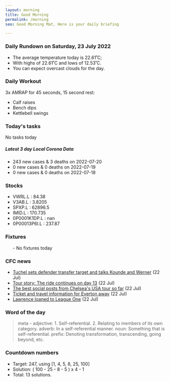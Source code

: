 ```yaml
---
layout: morning
title: Good Morning
permalink: /morning
seo: Good Morning Mat, Here is your daily briefing

---
```


<!-- weather_marker starts -->
### Daily Rundown on Saturday, 23 July 2022

- The average temperature today is 22.61˚C;
- With highs of 22.61˚C and lows of 12.53˚C.
- You can expect overcast clouds for the day.

<!-- weather_marker ends -->

### Daily Workout
<!-- workout_marker starts -->
3x AMRAP for 45 seconds, 15 second rest:

- Calf raises
- Bench dips
- Kettlebell swings

<!-- workout_marker ends -->

### Today's tasks
<!-- task_marker starts -->
No tasks today
<!-- task_marker ends -->

<!-- c19_marker starts -->
##### Latest 3 day Local Corona Data

- 243 new cases & 3 deaths on 2022-07-20
- 0 new cases & 0 deaths on 2022-07-19
- 0 new cases & 0 deaths on 2022-07-18

<!-- c19_marker ends -->

### Stocks

<!-- stocks_marker starts -->

- VWRL.L : 84.38
- V3AB.L : 3.8205
- SPXP.L : 62896.5
- IMID.L : 170.735
- 0P0001K1DP.L : nan
- 0P00013P6I.L : 237.87

<!-- stocks_marker ends -->

### Fixtures

<!-- sports_marker starts -->

<ul>
- No fixtures today</ul>

<!-- sports_marker ends -->

### CFC news

<!-- cfc_marker starts -->
- [Tuchel sets defender transfer target and talks Kounde and Werner](https://chelseafc.com/en/news/article/tuchel-sets-defender-transfer-target-and-talks-kounde-and-werner) (22 Jul)
- [Tour story: The ride continues on day 13](https://chelseafc.com/en/news/article/tour-story-the-ride-continues-on-day-13) (22 Jul)
- [The best social posts from Chelsea's USA tour so far](https://chelseafc.com/en/news/article/the-best-social-posts-from-chelseas-usa-tour-so-far) (22 Jul)
- [Ticket and travel information for Everton away](https://chelseafc.com/en/news/article/ticket-and-travel-information-for-everton-away) (22 Jul)
- [Lawrence loaned to League One](https://chelseafc.com/en/news/article/lawrence-loaned-to-league-one) (22 Jul)

<!-- cfc_marker ends -->

### Word of the day
<!-- word_marker starts -->

 > meta - adjective: 1. Self-referential. 2. Relating to members of its own category. adverb: In a self-referential manner. noun: Something that is self-referential. prefix: Denoting transformation, transcending, going beyond, etc.

<!-- word_marker ends -->

### Countdown numbers
<!-- game_marker starts -->

- Target: 247, using [1, 4, 5, 8, 25, 100]
- Solution: ( 100 - 25 - 8 - 5 ) x 4 - 1
- Total: 13 solutions.

<!-- game_marker ends -->